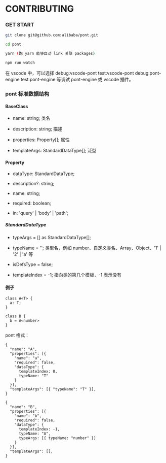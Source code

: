 # CONTRIBUTING

### GET START

```sh
git clone git@github.com:alibaba/pont.git

cd pont

yarn (跑 yarn 能够自动 link 关联 packages)

npm run watch
```

在 vscode 中，可以选择 debug:vscode-pont test:vscode-pont debug:pont-engine test:pont-engine 等调试 pont-engine 或 vscode 插件。

### pont 标准数据结构

#### BaseClass

- name: string; 类名

- description: string; 描述

- properties: Property[]; 属性

- templateArgs: StandardDataType[]; 泛型

#### Property

- dataType: StandardDataType;

- description?: string;

- name: string;

- required: boolean;

- in: 'query' | 'body' | 'path';

##### StandardDataType

- typeArgs = [] as StandardDataType[];

- typeName = ''; 类型名，例如 number、自定义类名、Array、Object、'1' | '2' | 'a' 等

- isDefsType = false;

- templateIndex = -1; 指向类的第几个模板，-1 表示没有

#### 例子

```
class A<T> {
  a: T;
}

class B {
  b = A<number>
}
```

pont 格式：

```
{
  "name": "A",
  "properties": [{
    "name": "a",
    "required": false,
    "dataType": {
      templateIndex: 0,
      typeName: "T"
    }
  }],
  "templateArgs": [{ "typeName": "T" }],
}

{
  "name": "B",
  "properties": [{
    "name": "b",
    "required": false,
    "dataType": {
      templateIndex: -1,
      typeName: "A",
      typeArgs: [{ typeName: "number" }]
    }
  }],
  "templateArgs": [],
}
```
